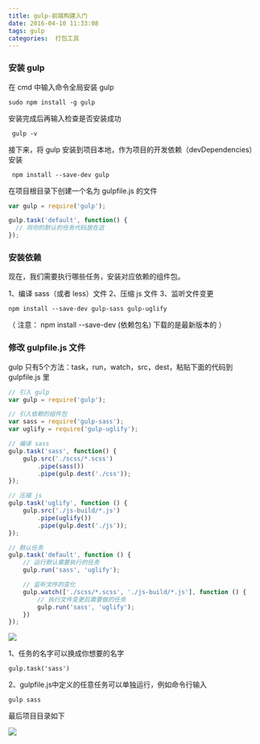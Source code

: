 ```yaml
---
title: gulp-前端构建入门
date: 2016-04-10 11:33:08
tags: gulp
categories:  打包工具
---
```


### 安装 gulp ###
在 cmd 中输入命令全局安装 gulp

    sudo npm install -g gulp 

安装完成后再输入检查是否安装成功

     gulp -v

接下来，将 gulp 安装到项目本地，作为项目的开发依赖（devDependencies）安装
<!-- more -->
     npm install --save-dev gulp

在项目根目录下创建一个名为 gulpfile.js 的文件     

```javascript
var gulp = require('gulp');

gulp.task('default', function() {
  // 将你的默认的任务代码放在这
});
```
<!--more-->
### 安装依赖 ###
现在，我们需要执行哪些任务，安装对应依赖的组件包。

1、编译 sass（或者 less）文件
2、压缩 js 文件
3、监听文件变更

    npm install --save-dev gulp-sass gulp-uglify

（ 注意： npm install --save-dev (依赖包名) 下载的是最新版本的 ）

    

### 修改 gulpfile.js 文件 ###
gulp 只有5个方法：task，run，watch，src，dest，粘贴下面的代码到 gulpfile.js 里

```javascript
// 引入 gulp
var gulp = require('gulp');

// 引入依赖的组件包
var sass = require('gulp-sass');
var uglify = require('gulp-uglify');

// 编译 sass
gulp.task('sass', function() {
    gulp.src('./scss/*.scss')
        .pipe(sass())
        .pipe(gulp.dest('./css'));
});

// 压缩 js
gulp.task('uglify', function () {
    gulp.src('./js-build/*.js')
        .pipe(uglify())
        .pipe(gulp.dest('./js'));
});

// 默认任务
gulp.task('default', function () {
    // 运行默认需要执行的任务
    gulp.run('sass', 'uglify');

    // 监听文件的变化
    gulp.watch(['./scss/*.scss', './js-build/*.js'], function () {
        // 执行文件变更后需要做的任务
        gulp.run('sass', 'uglify');
    })
});
```
![](https://orzhtml.github.io/img/temporary/QQ20160413-0.png)

1、任务的名字可以换成你想要的名字

    gulp.task('sass')

2、gulpfile.js中定义的任意任务可以单独运行，例如命令行输入 

    gulp sass

最后项目目录如下

![](https://orzhtml.github.io/img/temporary/QQ20160413-1.png)


